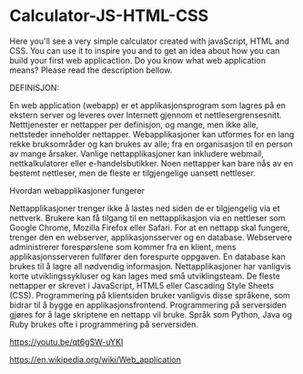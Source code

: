 # Calculator-JS-HTML-CSS


Here you'll see a very simple calculator created with javaScript, HTML and CSS. You can use it to inspire you and to get an idea 
about how you can build your first web applicaction. Do you know what web application means? Please read the description bellow.


DEFINISJON:

En web application (webapp) er et applikasjonsprogram som lagres på en ekstern server og leveres over 
Internett gjennom et nettlesergrensesnitt. Netttjenester er nettapper per definisjon, og mange, men ikke alle, nettsteder inneholder nettapper.
Webapplikasjoner kan utformes for en lang rekke bruksområder og kan brukes av alle; fra en organisasjon til en person av mange årsaker. 
Vanlige nettapplikasjoner kan inkludere webmail, nettkalkulatorer eller e-handelsbutikker. 
Noen nettapper kan bare nås av en bestemt nettleser, men de fleste er tilgjengelige uansett nettleser.

Hvordan webapplikasjoner fungerer

Nettapplikasjoner trenger ikke å lastes ned siden de er tilgjengelig via et nettverk. Brukere kan få tilgang til en 
nettapplikasjon via en nettleser som Google Chrome, Mozilla Firefox eller Safari. For at en nettapp skal fungere, trenger den en 
webserver, applikasjonsserver og en database. Webservere administrerer forespørslene som kommer fra en klient, mens applikasjonsserveren 
fullfører den forespurte oppgaven. En database kan brukes til å lagre all nødvendig informasjon.
Nettapplikasjoner har vanligvis korte utviklingssykluser og kan lages med små utviklingsteam. 
De fleste nettapper er skrevet i JavaScript, HTML5 eller Cascading Style Sheets (CSS). Programmering på klientsiden bruker 
vanligvis disse språkene, som bidrar til å bygge en applikasjonsfrontend. Programmering på serversiden gjøres for å lage skriptene en nettapp vil bruke. 
Språk som Python, Java og Ruby brukes ofte i programmering på serversiden.


https://youtu.be/qt6gSW-uYKI

https://en.wikipedia.org/wiki/Web_application
